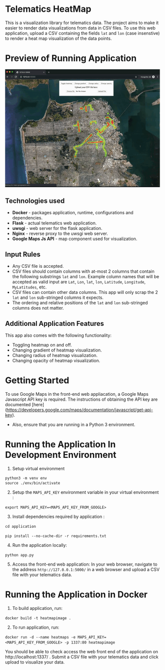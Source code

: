 # Telematics HeatMap
This is a visualization library for telematics data. The project aims to make it easier to render data visualizations from data in CSV files. To use this web application, upload a CSV containing the fields `lat` and `lon` (case insenstive) to render a heat map visualization of the data points. 

# Preview of Running Application

![Preview of running application](demo.gif)

## Technologies used
* **Docker** - packages application, runtime, configurations and dependencies.
* **Flask** - actual telematics web application.
* **uwsgi** - web server for the flask application.
* **Nginx** - reverse proxy to the uwsgi web server.
* **Google Maps Js API** - map component used for visualization.

## Input Rules
* Any CSV file is accepted.
* CSV files should contain columns with at-most 2 columns that contain the following substrings `lat` and `lon`. Example column names that will be accepted as valid input are `Lat`, `Lon`, `lat`, `lon`, `Latitude`, `Longitude`, `MyLatitudes`, etc. 
* CSV files can contain other data columns. This app will only scrap the 2 `lat` and `lon` sub-stringed columns it expects.
* The ordering and relative positions of the `lat` and `lon` sub-stringed columns does not matter. 

## Additional Application Features
This app also comes with the following functionality:
* Toggling heatmap on and off.
* Changing gradient of heatmap visualization.
* Changing radius of heatmap visualization.
* Changing opacity of heatmap visualization.

# Getting Started

To use Google Maps in the front-end web appliacation, a Google Maps Javascript API key is required. The instructions of obtaining the API key are documented [here] (https://developers.google.com/maps/documentation/javascript/get-api-key).

* Also, ensure that you are running in a Python 3 environment.

# Running the Application In Development Environment
1. Setup virtual environment
```
python3 -m venv env
source ./env/bin/activate
```

2. Setup the `MAPS_API_KEY` environment variable in your virtual environment :

`export MAPS_API_KEY=<MAPS_API_KEY_FROM_GOOGLE>`

3. Install dependencies required by application :

`cd application` 

`pip install --no-cache-dir -r requirements.txt`

4. Run the application locally:

`python app.py`

5. Access the front-end web application: 
In your web browser, navigate to the address `http://127.0.0.1:5000/` in a web browser and upload a CSV file with your telematics data. 

# Running the Application in Docker

1. To build application, run: 

`docker build -t heatmapimage .`

2. To run application, run: 

`docker run -d --name heatmaps -e MAPS_API_KEY=<MAPS_API_KEY_FROM_GOOGLE> -p 1337:80 heatmapimage`

You should be able to check access the web front end of the application on http://localhost:1337/ . Submit a CSV file with your telematics data and click upload to visualize your data.

